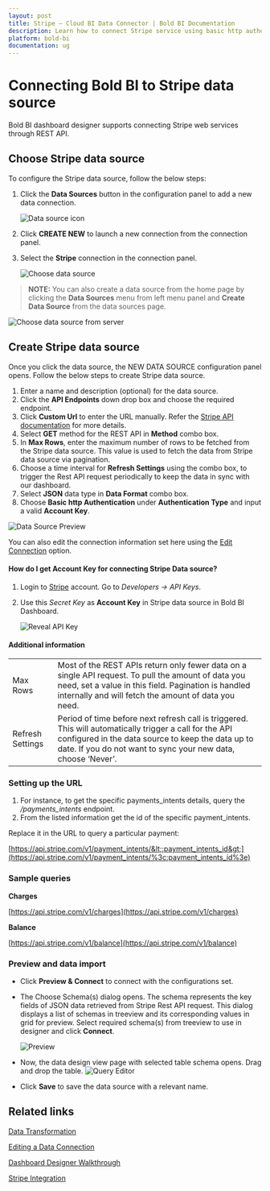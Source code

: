```yaml
---
layout: post
title: Stripe – Cloud BI Data Connector | Bold BI Documentation
description: Learn how to connect Stripe service using basic http authentication through REST API endpoint with Bold BI Cloud.
platform: bold-bi
documentation: ug
---
```


# Connecting Bold BI to Stripe data source
Bold BI dashboard designer supports connecting Stripe web services through REST API. 

## Choose Stripe data source
To configure the Stripe data source, follow the below steps:
1. Click the **Data Sources** button in the configuration panel to add a new data connection.

   ![Data source icon](/static/assets/cloud/working-with-datasource/data-connectors/images/common/DataSourcesIcon.png)

2. Click **CREATE NEW** to launch a new connection from the connection panel.
3. Select the **Stripe** connection in the connection panel.

   ![Choose data source](/static/assets/cloud/working-with-datasource/data-connectors/images/Stripe/ChooseDS.png)

> **NOTE:** You can also create a data source from the home page by clicking the **Data Sources** menu from left menu panel and **Create Data Source** from the data sources page.

   ![Choose data source from server](/static/assets/cloud/working-with-datasource/data-connectors/images/Stripe/ChooseDS_Server.png)


## Create Stripe data source
Once you click the data source, the NEW DATA SOURCE configuration panel opens. Follow the below steps to create Stripe data source.
1. Enter a name and description (optional) for the data source.
2. Click the **API Endpoints** down drop box and choose the required endpoint.
3. Click **Custom Url** to enter the URL manually. Refer the [Stripe API documentation](https://stripe.com/docs/api) for more details.
4. Select **GET** method for the REST API in **Method** combo box.
5. In **Max Rows**, enter the maximum number of rows to be fetched from the Stripe data source. This value is used to fetch the data from Stripe data source via pagination.
6. Choose a time interval for **Refresh Settings** using the combo box, to trigger the Rest API request periodically to keep the data in sync with our dashboard.  
7. Select **JSON** data type in **Data Format** combo box.
8. Choose **Basic http Authentication** under **Authentication Type** and input a valid **Account Key**.

  ![Data Source Preview](/static/assets/cloud/working-with-datasource/data-connectors/images/Stripe/DataSourcesView.png)

You can also edit the connection information set here using the [Edit Connection](/cloud-bi/working-with-data-source/editing-a-data-connection/) option.

#### How do I get Account Key for connecting Stripe Data source?
1. Login to [Stripe](https://dashboard.stripe.com/login) account. Go to *Developers -> API Keys*.
2. Use this *Secret Key* as **Account Key** in Stripe data source in Bold BI Dashboard.

   ![Reveal API Key](/static/assets/cloud/working-with-datasource/data-connectors/images/Stripe/APIKey.png)

#### Additional information
<table width="600">
<tr>
<td>
Max Rows
</td>
<td>
Most of the REST APIs return only fewer data on a single API request. To pull the amount of data you need, set a value in this field.  
Pagination is handled internally and will fetch the amount of data you need.
</td>
</tr>
<tr>
<td>
Refresh Settings
</td>
<td>
Period of time before next refresh call is triggered. This will automatically trigger a call for the API configured in the data source to keep the data up to date. If you do not want to sync your new data, choose ‘Never’.
</td>
</tr>
</table>

### Setting up the URL

1. For instance, to get the specific payments_intents details, query the <i>/payments_intents</i> endpoint.
2. From the listed information get the id of the specific payment_intents.

Replace it in the URL to query a particular payment:

[https://api.stripe.com/v1/payment_intents/&lt;:payment_intents_id&gt;](https://api.stripe.com/v1/payment_intents/%3c:payment_intents_id%3e)

### Sample queries
**Charges**

[https://api.stripe.com/v1/charges](https://api.stripe.com/v1/charges)

**Balance**

[https://api.stripe.com/v1/balance](https://api.stripe.com/v1/balance)

### Preview and data import
* Click **Preview & Connect** to connect with the configurations set.
* The Choose Schema(s) dialog opens. The schema represents the key fields of JSON data retrieved from Stripe Rest API request. This dialog displays a list of schemas in treeview and its corresponding values in grid for preview. Select required schema(s) from treeview to use in designer and click **Connect**.

   ![Preview](/static/assets/cloud/working-with-datasource/data-connectors/images/common/Preview.png)

* Now, the data design view page with selected table schema opens. Drag and drop the table.
   ![Query Editor](/static/assets/cloud/working-with-datasource/data-connectors/images/common/QueryEditor.png)

* Click **Save** to save the data source with a relevant name.

## Related links
[Data Transformation](/cloud-bi/working-with-data-source/transforming-data/joining-table/)

[Editing a Data Connection](/cloud-bi/working-with-data-source/editing-a-data-connection/)   

[Dashboard Designer Walkthrough](/cloud-bi/getting-started/quick-start/)

[Stripe Integration](https://www.boldbi.com/integrations/stripe?utm_source=syncfusion&utm_medium=documentation&utm_campaign=boldbistripeintegration)